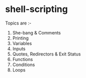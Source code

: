 # shell-scripting

Topics are :-

1. She-bang & Comments
2. Printing
3. Variables
4. Inputs
5. Quotes, Redirectors & Exit Status
6. Functions
7. Conditions
8. Loops